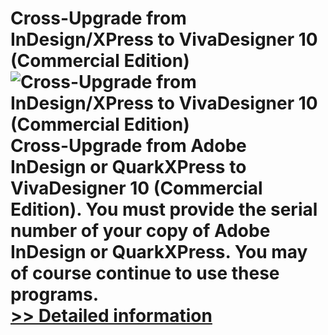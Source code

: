 # Cross-Upgrade from InDesign/XPress to VivaDesigner 10 (Commercial Edition)<br />![Cross-Upgrade from InDesign/XPress to VivaDesigner 10 (Commercial Edition)](https://mycommerce.akamaized.net/api/pimages/P300850138/BIG/300850138.JPG)<br />Cross-Upgrade from Adobe InDesign or QuarkXPress to VivaDesigner 10 (Commercial Edition). You must provide the serial number of your copy of Adobe InDesign or QuarkXPress. You may of course continue to use these programs.<br />[>> Detailed information](https://secure.shareit.com/shareit/product.html?productid=300850138&affiliateid=200057808)